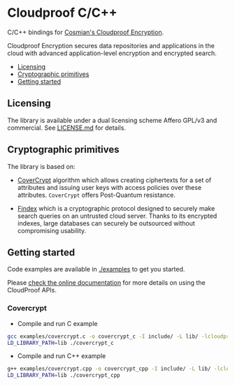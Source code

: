 # Cloudproof C/C++

C/C++ bindings for [Cosmian's Cloudproof Encryption](https://docs.cosmian.com/cloudproof_encryption/use_cases_benefits/).

Cloudproof Encryption secures data repositories and applications in the cloud with advanced application-level encryption and encrypted search.

<!-- toc -->

- [Licensing](#licensing)
- [Cryptographic primitives](#cryptographic-primitives)
- [Getting started](#getting-started)

<!-- tocstop -->

## Licensing

The library is available under a dual licensing scheme Affero GPL/v3 and commercial. See [LICENSE.md](LICENSE.md) for details.

## Cryptographic primitives

The library is based on:

- [CoverCrypt](https://github.com/Cosmian/cover_crypt) algorithm which allows
creating ciphertexts for a set of attributes and issuing user keys with access
policies over these attributes. `CoverCrypt` offers Post-Quantum resistance.

- [Findex](https://github.com/Cosmian/findex) which is a cryptographic protocol designed to securely make search queries on
an untrusted cloud server. Thanks to its encrypted indexes, large databases can
securely be outsourced without compromising usability.

## Getting started

Code examples are available in [./examples](./examples) to get you started.

Please [check the online documentation](https://docs.cosmian.com/cloudproof_encryption/use_cases_benefits/) for more details on using the CloudProof APIs.

### Covercrypt

- Compile and run C example

```bash
gcc examples/covercrypt.c -o covercrypt_c -I include/ -L lib/ -lcloudproof
LD_LIBRARY_PATH=lib ./covercrypt_c
```

- Compile and run C++ example

```bash
g++ examples/covercrypt.cpp -o covercrypt_cpp -I include/ -L lib/ -lcloudproof
LD_LIBRARY_PATH=lib ./covercrypt_cpp
```
